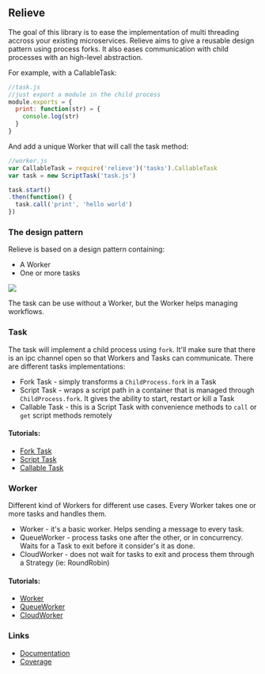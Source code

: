 ## Relieve

The goal of this library is to ease the implementation of multi threading accross your existing microservices.
Relieve aims to give a reusable design pattern using process forks. It also eases communication with child processes with an high-level abstraction.

For example, with a CallableTask:

```javascript
//task.js
//just export a module in the child process
module.exports = {
  print: function(str) = {
    console.log(str)
  }
}
```

And add a unique Worker that will call the task method:
```javascript      
//worker.js
var CallableTask = require('relieve')('tasks').CallableTask
var task = new ScriptTask('task.js')

task.start()
.then(function() {
  task.call('print', 'hello world')
})
```

### The design pattern

Relieve is based on a design pattern containing:
- A Worker
- One or more tasks

![](https://raw.githubusercontent.com/soyuka/relieve/master/examples/images/relieve.jpg)

The task can be use without a Worker, but the Worker helps managing workflows.

### Task

The task will implement a child process using `fork`. It'll make sure that there is an ipc channel open so that Workers and Tasks can communicate. 
There are different tasks implementations: 

- Fork Task - simply transforms a `ChildProcess.fork` in a Task
- Script Task - wraps a script path in a container that is managed through `ChildProcess.fork`. It gives the ability to start, restart or kill a Task
- Callable Task - this is a Script Task with convenience methods to `call` or `get` script methods remotely


#### Tutorials:

- [Fork Task](http://soyuka.github.io/relieve/tutorial-1-ForkTask.html)
- [Script Task](http://soyuka.github.io/relieve/tutorial-2-ScriptTask.html)
- [Callable Task](http://soyuka.github.io/relieve/tutorial-3-CallableTask.html)

### Worker

Different kind of Workers for different use cases. Every Worker takes one or more tasks and handles them.

- Worker - it's a basic worker. Helps sending a message to every task.
- QueueWorker - process tasks one after the other, or in concurrency. Waits for a Task to exit before it consider's it as done.
- CloudWorker - does not wait for tasks to exit and process them through a Strategy (ie: RoundRobin)

#### Tutorials: 

- [Worker](http://soyuka.github.io/relieve/tutorial-4-Worker.html)
- [QueueWorker](http://soyuka.github.io/relieve/tutorial-5-QueueWorker.html)
- [CloudWorker](http://soyuka.github.io/relieve/tutorial-6-CloudWorker.html)

### Links
- [Documentation](http://soyuka.github.io/relieve/)
- [Coverage](http://soyuka.github.io/relieve/coverage/lcov-report/)

